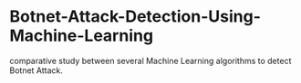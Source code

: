 # Botnet-Attack-Detection-Using-Machine-Learning
comparative study between several  Machine Learning algorithms to detect Botnet Attack.
